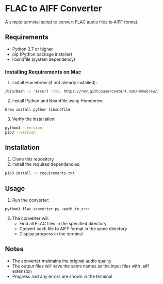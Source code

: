 # FLAC to AIFF Converter

A simple terminal script to convert FLAC audio files to AIFF format.

## Requirements
- Python 3.7 or higher
- pip (Python package installer)
- libsndfile (system dependency)

### Installing Requirements on Mac

1. Install Homebrew (if not already installed):
```bash
/bin/bash -c "$(curl -fsSL https://raw.githubusercontent.com/Homebrew/install/HEAD/install.sh)"
```

2. Install Python and libsndfile using Homebrew:
```bash
brew install python libsndfile
```

3. Verify the installation:
```bash
python3 --version
pip3 --version
```

## Installation

1. Clone this repository
2. Install the required dependencies:
```bash
pip3 install -r requirements.txt
```

## Usage

1. Run the converter:
```bash
python3 flac_converter.py <path_to_src>
```

2. The converter will:
   - Find all FLAC files in the specified directory
   - Convert each file to AIFF format in the same directory
   - Display progress in the terminal

## Notes
- The converter maintains the original audio quality
- The output files will have the same names as the input files with .aiff extension
- Progress and any errors are shown in the terminal
